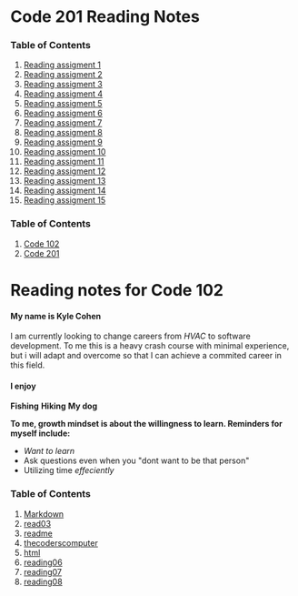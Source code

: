 # Code 201 Reading Notes

### Table of Contents
1. [Reading assigment 1](class-01.md)
2. [Reading assigment 2](class-02.md)
3. [Reading assigment 3](class-03.md)
4. [Reading assigment 4](class-04.md)
5. [Reading assigment 5](class-05.md)
6. [Reading assigment 6](class-06.md)
7. [Reading assigment 7]()
8. [Reading assigment 8]()
9. [Reading assigment 9]()
10. [Reading assigment 10]()
11. [Reading assigment 11]()
12. [Reading assigment 12]()
13. [Reading assigment 13]()
14. [Reading assigment 14]()
15. [Reading assigment 15]()

### Table of Contents
1. [Code 102](code102.md)
2. [Code 201](code201.md)



# **Reading notes for Code 102**


#### My name is Kyle Cohen
I am currently looking to change careers from *HVAC* to software development.
To me this is a heavy crash course with minimal experience, but i will adapt and overcome so that I can achieve a commited career in this field.

#### I enjoy
**Fishing**
**Hiking**
**My dog**

**To me, growth mindset is about the willingness to learn. Reminders for myself include:**

- *Want to learn*
- Ask questions even when you "dont want to be that person"
- Utilizing time *effeciently*




### Table of Contents
1. [Markdown](markdown.md)
2. [read03](read03day2.md)
3. [readme](README.md)
4. [thecoderscomputer](thecoderscomputer.md)
5. [html](html.md)
6. [reading06](reading06.md)
7. [reading07](reading07.md)
8. [reading08](reading08.md)
